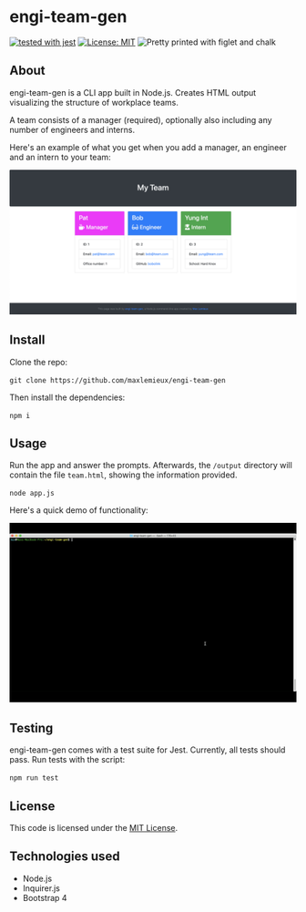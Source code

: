 # engi-team-gen
[![tested with jest](https://img.shields.io/badge/tested_with-jest-99424f.svg)](https://github.com/facebook/jest)
[![License: MIT](https://img.shields.io/badge/License-MIT-yellow.svg)](https://opensource.org/licenses/MIT)
![Pretty printed with figlet and chalk](https://img.shields.io/badge/pretty%20print-figlet%20%2B%20chalk-brightgreen)

## About
engi-team-gen is a CLI app built in Node.js. Creates HTML output visualizing the structure of workplace teams.

A team consists of a manager (required), optionally also including any number of engineers and interns.

Here's an example of what you get when you add a manager, an engineer and an intern to your team:

![Example output HTML](demo/engi-team-gen-screenshot.png)

## Install
Clone the repo:

`git clone https://github.com/maxlemieux/engi-team-gen`

Then install the dependencies:

`npm i`

## Usage
Run the app and answer the prompts. Afterwards, the `/output` directory will contain the file `team.html`, showing the information provided.

`node app.js`

Here's a quick demo of functionality:

![Demo of engi-team-gen usage](demo/engi-team-gen-demo.gif)


## Testing
engi-team-gen comes with a test suite for Jest. Currently, all tests should pass. Run tests with the script:

`npm run test`

## License
This code is licensed under the [MIT License](https://opensource.org/licenses/MIT).

## Technologies used
* Node.js
* Inquirer.js
* Bootstrap 4
